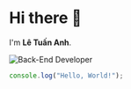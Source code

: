 # Hi there 👋

I'm **Lê Tuấn Anh**.

![Back-End Developer](https://verpex.com/assets/uploads/images/blog/How-to-become-a-Backend-Developer.jpg?v=1665484477)

```javascript
console.log("Hello, World!");
```
